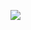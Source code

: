 [![](https://data.jsdelivr.com/v1/package/gh/moezx/cdn/badge)](https://www.jsdelivr.com/package/gh/moezx/cdn)
